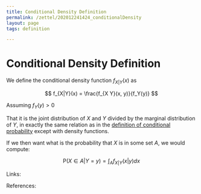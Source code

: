 ```yaml
---
title: Conditional Density Definition
permalink: /zettel/202012241424_conditionalDensity
layout: page
tags: definition

---
```

# Conditional Density Definition

We define the conditional density function $f_{X \vert Y}(x)$ as 

$$
f_{X|Y}(x) = \frac{f_{X Y}(x, y)}{f_Y(y)}
$$

Assuming $f_Y(y) > 0$

That it is the joint distribution of $X$ and $Y$ divided by the marginal distribution of $Y$, in exactly the same
relation as in the [definition of conditional probability](202012221446_definitionConditionalProbability) except with density 
functions.

If we then want what is the probability that $X$ is in some set $A$, we would compute:

$$
\mathrm{P} ( X \in A | Y = y ) = \int_A f_{X|Y}(x|y) dx 
$$

Links: 

References: 

